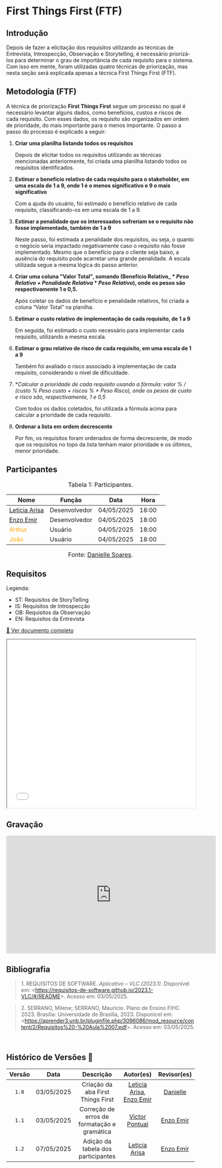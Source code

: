 # First Things First (FTF)

## Introdução

Depois de fazer a elicitação dos requisitos utilizando as técnicas de Entrevista, Introspecção, Observação e Storytelling, é necessário priorizá-los para determinar o grau de importância de cada requisito para o sistema. Com isso em mente, foram utilizadas quatro técnicas de priorização, mas nesta seção será explicada apenas a técnica First Things First (FTF).

## Metodologia (FTF)

A técnica de priorização **First Things First** segue um processo no qual é necessário levantar alguns dados, como benefícios, custos e riscos de cada requisito. Com esses dados, os requisito são organizados em ordem de prioridade, do mais importante para o menos importante. O passo a passo do processo é explicado a seguir:

1. **Criar uma planilha listando todos os requisitos**

    Depois de elicitar todos os requisitos utilizando as técnicas mencionadas anteriormente, foi criada uma planilha listando todos os requisitos identificados.
    
2. **Estimar o benefício relativo de cada requisito para o stakeholder, em uma escala de 1 a 9, onde 1 é o menos significativo e 9 o mais significativo**

    Com a ajuda do usuário, foi estimado o benefício relativo de cada requisito, classificando-os em uma escala de 1 a 9.

3. **Estimar a penalidade que os interessados sofreriam se o requisito não fosse implementado, também de 1 a 9**

    Neste passo, foi estimada a penalidade dos requisitos, ou seja, o quanto o negócio seria impactado negativamente caso o requisito não fosse implementado. Mesmo que o benefício para o cliente seja baixo, a ausência do requisito pode acarretar uma grande penalidade. A escala utilizada segue a mesma lógica do passo anterior.

4. **Criar uma coluna "Valor Total", somando (Benefício Relativo_ \* _Peso Relativo + Penalidade Relativa_ \* _Peso Relativo_), onde os pesos são respectivamente 1 e 0,5.**

    Após coletar os dados de benefício e penalidade relativos, foi criada a coluna “Valor Total” na planilha.

5. **Estimar o custo relativo de implementação de cada requisito, de 1 a 9**

    Em seguida, foi estimado o custo necessário para implementar cada requisito, utilizando a mesma escala.

6. **Estimar o grau relativo de risco de cada requisito, em uma escala de 1 a 9**

    Também foi avaliado o risco associado à implementação de cada requisito, considerando o nível de dificuldade.

7. **Calcular a prioridade de cada requisito usando a fórmula: valor % / (custo % *_Peso custo + riscos % *_ Peso Risco), onde os pesos de custo e risco são, respectivamente, 1 e 0,5**

    Com todos os dados coletados, foi utilizada a fórmula acima para calcular a prioridade de cada requisito.

8. **Ordenar a lista em ordem decrescente**

    Por fim, os requisitos foram ordenados de forma decrescente, de modo que os requisitos no topo da lista tenham maior prioridade e os últimos, menor prioridade.

## Participantes

<font size="3"><p style="text-align: center">Tabela 1: Participantes.</p></font>

<div align="center">

<table>
  <thead>
    <tr>
      <th>Nome</th>
      <th>Função</th>
      <th>Data</th>
      <th>Hora</th>
    </tr>
  </thead>
  <tbody>
    <tr>
      <td><a href="[Leticia Arisa](https://github.com/Leticia-Arisa-K-Higa)">Leticia Arisa</a></td>
      <td>Desenvolvedor</td>
      <td>04/05/2025</td>
      <td>18:00</td>
      <td></td>
    </tr>
    <tr>
      <td><a href="https://github.com/EnzoEmir">Enzo Emir</a></td>
      <td>Desenvolvedor</td>
      <td>04/05/2025</td>
      <td>18:00</td>
    </tr>
    <tr>
      <td><span style="color: orange;">Arthur</span></td>
      <td>Usuário</td>
      <td>04/05/2025</td>
      <td>18:00</td>
    </tr>
    <tr>
      <td><span style="color: orange;">João</span></td>
      <td>Usuário</td>
      <td>04/05/2025</td>
      <td>18:00</td>
    </tr>
  </tbody>
</table>

</div>


<font size="3"><p style="text-align: center">Fonte: [Danielle Soares](https://github.com/danielle-soaress).</p></font>

## Requisitos

Legenda: 

- ST: Requisitos de StoryTelling
- IS: Requisitos de Introspecção
- OB: Requisitos da Observação
- EN: Requisitos da Entrevista

<a href="../../../assets/first.pdf" target="_blank">📄 Ver documento completo</a>

<iframe src="../../../assets/first.pdf" width="100%" height="450px">
    Este navegador não suporta PDFs. Faça o download <a href="../../../assets/first.pdf">aqui</a>.
</iframe>

## Gravação
<p style="text-align: center">
<iframe width="560" height="315" src="https://www.youtube.com/embed/Ap0zkgflAmc?si=k1FRhfJmXG6NYgZM" title="YouTube video player" frameborder="0" allow="accelerometer; autoplay; clipboard-write; encrypted-media; gyroscope; picture-in-picture; web-share" referrerpolicy="strict-origin-when-cross-origin" allowfullscreen></iframe>
</p>

## Bibliografia

>  1.</a> REQUISITOS DE SOFTWARE. *Aplicativo – VLC (2023.1)*. Disponível em: <<https://requisitos-de-software.github.io/2023.1-VLC/#/README>>. Acesso em: 03/05/2025.

> 2.</a> SERRANO, Milene; SERRANO, Maurício. Plano de Ensino FIHC 2023. Brasília: Universidade de Brasília, 2023. Disponícel em: <<https://aprender3.unb.br/pluginfile.php/3096086/mod_resource/content/2/Requisitos%20-%20Aula%2007.pdf>>. Acesso em: 03/05/2025.


<br>

## Histórico de Versões 📅

| Versão | Data | Descrição | Autor(es) | Revisor(es) |
| :-: | :-: | :-: | :-: | :-: |
| `1.0` | 03/05/2025 | Criação da aba First Things First | [Leticia Arisa](https://github.com/Leticia-Arisa-K-Higa), [Enzo Emir](https://github.com/EnzoEmir) | [Danielle](https://github.com/danielle-soaress) |
| `1.1` | 03/05/2025 | Correção de erros de formatação e gramática | [Victor Pontual](https://github.com/VictorPontual) | [Enzo Emir](https://github.com/EnzoEmir) |
| `1.2` | 07/05/2025 | Adição da tabela dos participantes | [Leticia Arisa](https://github.com/Leticia-Arisa-K-Higa) | [Enzo Emir](https://github.com/EnzoEmir) |